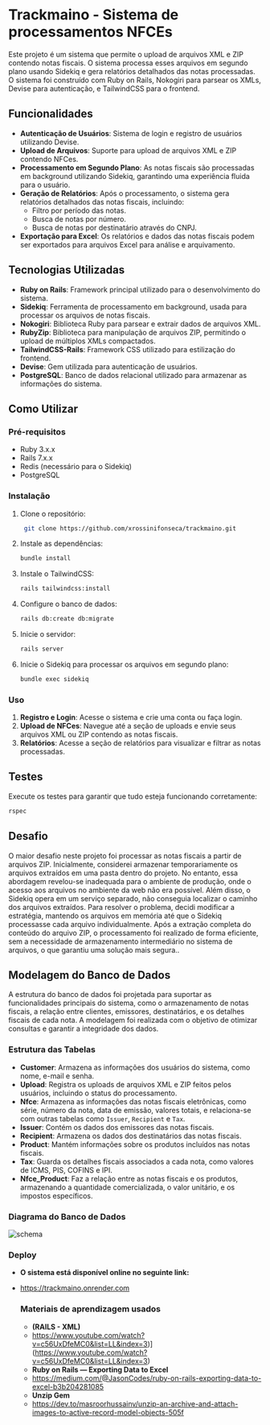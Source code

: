 # Trackmaino - Sistema de processamentos NFCEs


Este projeto é um sistema que permite o upload de arquivos XML e ZIP contendo notas fiscais. O sistema processa esses arquivos em segundo plano usando Sidekiq e gera relatórios detalhados das notas processadas. O sistema foi construído com Ruby on Rails, Nokogiri para parsear os XMLs, Devise para autenticação, e TailwindCSS para o frontend.

## Funcionalidades

- **Autenticação de Usuários**: Sistema de login e registro de usuários utilizando Devise.
- **Upload de Arquivos**: Suporte para upload de arquivos XML e ZIP contendo NFCes.
- **Processamento em Segundo Plano**: As notas fiscais são processadas em background utilizando Sidekiq, garantindo uma experiência fluida para o usuário.
- **Geração de Relatórios**: Após o processamento, o sistema gera relatórios detalhados das notas fiscais, incluindo:
  - Filtro por período das notas.
  - Busca de notas por número.
  - Busca de notas por destinatário através do CNPJ.
- **Exportação para Excel**: Os relatórios e dados das notas fiscais podem ser exportados para arquivos Excel para análise e arquivamento.


## Tecnologias Utilizadas

- **Ruby on Rails**: Framework principal utilizado para o desenvolvimento do sistema.
- **Sidekiq**: Ferramenta de processamento em background, usada para processar os arquivos de notas fiscais.
- **Nokogiri**: Biblioteca Ruby para parsear e extrair dados de arquivos XML.
- **RubyZip**: Biblioteca para manipulação de arquivos ZIP, permitindo o upload de múltiplos XMLs compactados.
- **TailwindCSS-Rails**: Framework CSS utilizado para estilização do frontend.
- **Devise**: Gem utilizada para autenticação de usuários.
- **PostgreSQL**: Banco de dados relacional utilizado para armazenar as informações do sistema.
 
## Como Utilizar

### Pré-requisitos

- Ruby 3.x.x
- Rails 7.x.x
- Redis (necessário para o Sidekiq)
- PostgreSQL

### Instalação

1. Clone o repositório:

    ```bash
     git clone https://github.com/xrossinifonseca/trackmaino.git
 
    ```

2. Instale as dependências:

    ```bash
    bundle install
    ```

3. Instale o TailwindCSS:

    ```bash
    rails tailwindcss:install
    ```

4. Configure o banco de dados:

    ```bash
    rails db:create db:migrate 
    ```

5. Inicie o servidor:

    ```bash
    rails server
    ```

6. Inicie o Sidekiq para processar os arquivos em segundo plano:

    ```bash
    bundle exec sidekiq
    ```

### Uso

1. **Registro e Login**: Acesse o sistema e crie uma conta ou faça login.
2. **Upload de NFCes**: Navegue até a seção de uploads e envie seus arquivos XML ou ZIP contendo as notas fiscais.
3. **Relatórios**: Acesse a seção de relatórios para visualizar e filtrar as notas processadas.

## Testes

Execute os testes para garantir que tudo esteja funcionando corretamente:

```bash
rspec
```
## Desafio
O maior desafio neste projeto foi processar as notas fiscais a partir de arquivos ZIP. Inicialmente, considerei armazenar temporariamente os arquivos extraídos em uma pasta dentro do projeto. No entanto, essa abordagem revelou-se inadequada para o ambiente de produção, onde o acesso aos arquivos no ambiente da web não era possível. Além disso, o Sidekiq opera em um serviço separado, não conseguia localizar o caminho dos arquivos extraídos. Para resolver o problema, decidi modificar a estratégia, mantendo os arquivos em memória até que o Sidekiq processasse cada arquivo individualmente. Após a extração completa do conteúdo do arquivo ZIP, o processamento foi realizado de forma eficiente, sem a necessidade de armazenamento intermediário no sistema de arquivos, o que garantiu uma solução mais segura..

## Modelagem do Banco de Dados

A estrutura do banco de dados foi projetada para suportar as funcionalidades principais do sistema, como o armazenamento de notas fiscais, a relação entre clientes, emissores, destinatários, e os detalhes fiscais de cada nota. A modelagem foi realizada com o objetivo de otimizar consultas e garantir a integridade dos dados.

### Estrutura das Tabelas

- **Customer**: Armazena as informações dos usuários do sistema, como nome, e-mail e senha.
- **Upload**: Registra os uploads de arquivos XML e ZIP feitos pelos usuários, incluindo o status do processamento.
- **Nfce**: Armazena as informações das notas fiscais eletrônicas, como série, número da nota, data de emissão, valores totais, e relaciona-se com outras tabelas como `Issuer`, `Recipient` e `Tax`.
- **Issuer**: Contém os dados dos emissores das notas fiscais.
- **Recipient**: Armazena os dados dos destinatários das notas fiscais.
- **Product**: Mantém informações sobre os produtos incluídos nas notas fiscais.
- **Tax**: Guarda os detalhes fiscais associados a cada nota, como valores de ICMS, PIS, COFINS e IPI.
- **Nfce_Product**: Faz a relação entre as notas fiscais e os produtos, armazenando a quantidade comercializada, o valor unitário, e os impostos específicos.

### Diagrama do Banco de Dados

![schema](https://github.com/user-attachments/assets/ebef2430-916c-4838-b2b6-10b56dd17c44)

### Deploy
- **O sistema está disponível online no seguinte link:**
- https://trackmaino.onrender.com

  ### Materiais de aprendizagem usados
  - **(RAILS - XML)**
  - https://www.youtube.com/watch?v=c56UxDfeMC0&list=LL&index=3)](https://www.youtube.com/watch?v=c56UxDfeMC0&list=LL&index=3)
  - **Ruby on Rails — Exporting Data to Excel**
  - https://medium.com/@JasonCodes/ruby-on-rails-exporting-data-to-excel-b3b204281085
  - **Unzip Gem**
  - https://dev.to/masroorhussainv/unzip-an-archive-and-attach-images-to-active-record-model-objects-505f









